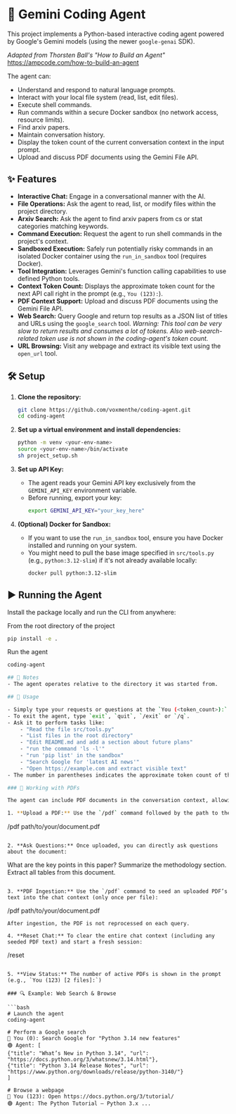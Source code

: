 # 🤖 Gemini Coding Agent

This project implements a Python-based interactive coding agent powered by Google's Gemini models (using the newer `google-genai` SDK).

*Adapted from Thorsten Ball's "How to Build an Agent"* https://ampcode.com/how-to-build-an-agent

The agent can:
- Understand and respond to natural language prompts.
- Interact with your local file system (read, list, edit files).
- Execute shell commands.
- Run commands within a secure Docker sandbox (no network access, resource limits).
- Find arxiv papers.
- Maintain conversation history.
- Display the token count of the current conversation context in the input prompt.
- Upload and discuss PDF documents using the Gemini File API.

## ✨ Features

- **Interactive Chat:** Engage in a conversational manner with the AI.
- **File Operations:** Ask the agent to read, list, or modify files within the project directory.
- **Arxiv Search:** Ask the agent to find arxiv papers from cs or stat categories matching keywords.
- **Command Execution:** Request the agent to run shell commands in the project's context.
- **Sandboxed Execution:** Safely run potentially risky commands in an isolated Docker container using the `run_in_sandbox` tool (requires Docker).
- **Tool Integration:** Leverages Gemini's function calling capabilities to use defined Python tools.
- **Context Token Count:** Displays the approximate token count for the next API call right in the prompt (e.g., `You (123):`).
- **PDF Context Support:** Upload and discuss PDF documents using the Gemini File API.
- **Web Search:** Query Google and return top results as a JSON list of titles and URLs using the `google_search` tool. *Warning: This tool can be very slow to return results and consumes a lot of tokens. Also web-search-related token use is not shown in the coding-agent's token count.*
- **URL Browsing:** Visit any webpage and extract its visible text using the `open_url` tool.

## 🛠️ Setup

1.  **Clone the repository:**
    ```bash
    git clone https://github.com/voxmenthe/coding-agent.git
    cd coding-agent
    ```
2.  **Set up a virtual environment and install dependencies:**
    ```bash
    python -m venv <your-env-name>
    source <your-env-name>/bin/activate
    sh project_setup.sh
    ```

3.  **Set up API Key:**
    - The agent reads your Gemini API key exclusively from the `GEMINI_API_KEY` environment variable.
    - Before running, export your key:
      ```bash
      export GEMINI_API_KEY="your_key_here"
      ```

4.  **(Optional) Docker for Sandbox:**
    - If you want to use the `run_in_sandbox` tool, ensure you have Docker installed and running on your system.
    - You might need to pull the base image specified in `src/tools.py` (e.g., `python:3.12-slim`) if it's not already available locally:
      ```bash
      docker pull python:3.12-slim
      ```

## ▶️ Running the Agent

Install the package locally and run the CLI from anywhere:

From the root directory of the project
```bash
pip install -e .
```

Run the agent
```bash
coding-agent

## 📝 Notes
- The agent operates relative to the directory it was started from.

## 💬 Usage

- Simply type your requests or questions at the `You (<token_count>):` prompt.
- To exit the agent, type `exit`, `quit`, `/exit` or `/q`.
- Ask it to perform tasks like:
    - "Read the file src/tools.py"
    - "List files in the root directory"
    - "Edit README.md and add a section about future plans"
    - "run the command 'ls -l'"
    - "run 'pip list' in the sandbox"
    - "Search Google for 'latest AI news'"
    - "Open https://example.com and extract visible text"
- The number in parentheses indicates the approximate token count of the conversation history that will be sent with your *next* message.

### 📄 Working with PDFs

The agent can include PDF documents in the conversation context, allowing you to discuss and ask questions about their content:

1. **Upload a PDF:** Use the `/pdf` command followed by the path to the PDF (relative to the project directory):
   ```
   /pdf path/to/your/document.pdf
   ```

2. **Ask Questions:** Once uploaded, you can directly ask questions about the document:
   ```
   What are the key points in this paper?
   Summarize the methodology section.
   Extract all tables from this document.
   ```

3. **PDF Ingestion:** Use the `/pdf` command to seed an uploaded PDF’s text into the chat context (only once per file):
   ```
   /pdf path/to/your/document.pdf
   ```
   After ingestion, the PDF is not reprocessed on each query.

4. **Reset Chat:** To clear the entire chat context (including any seeded PDF text) and start a fresh session:
   ```
   /reset
   ```

5. **View Status:** The number of active PDFs is shown in the prompt (e.g., `You (123) [2 files]:`)

### 🔍 Example: Web Search & Browse

```bash
# Launch the agent
coding-agent

# Perform a Google search
🔵 You (0): Search Google for "Python 3.14 new features"
🟢 Agent: [
  {"title": "What’s New in Python 3.14", "url": "https://docs.python.org/3/whatsnew/3.14.html"},
  {"title": "Python 3.14 Release Notes", "url": "https://www.python.org/downloads/release/python-3140/"}
]

# Browse a webpage
🔵 You (123): Open https://docs.python.org/3/tutorial/
🟢 Agent: The Python Tutorial — Python 3.x ...
